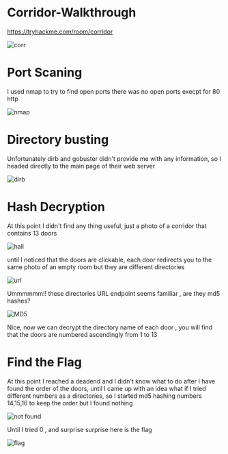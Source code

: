 # Corridor-Walkthrough

https://tryhackme.com/room/corridor

![corr](https://user-images.githubusercontent.com/57154996/193309216-bd4cb205-659f-4b6d-8a02-c60ba7c4be48.PNG)



# Port Scaning 
I used nmap to try to find open ports there was no open ports execpt for 80 http 

![nmap](https://user-images.githubusercontent.com/57154996/193298059-1532dac9-ee95-4b95-aafd-e39b41674585.PNG)


# Directory busting
Unfortunately dirb and gobuster didn't provide me with any information, so I headed directly to the main page of their web server

![dirb](https://user-images.githubusercontent.com/57154996/193301572-9516450b-178d-4abc-a349-510a9fba9055.PNG)


# Hash Decryption 
At this point I didn't find any thing useful, just a photo of a corridor that contains 13 doors

![hall](https://user-images.githubusercontent.com/57154996/193302454-553d414c-4085-4386-bd92-cb23fd197b10.PNG)


until I noticed that the doors are clickable, each door redirects you to the same photo of an empty room but they are different directories

![url](https://user-images.githubusercontent.com/57154996/193303132-907713d3-ce41-48a6-973f-875c2fe44607.PNG)

Ummmmmm!! these directories URL endpoint seems familiar , are they md5 hashes?

![MD5](https://user-images.githubusercontent.com/57154996/193304224-4472d489-d4ae-4ced-b2e8-a26f920c2afc.PNG)

Nice, now we can decrypt the directory name of each door , you will find that the doors are numbered ascendingly from 1 to 13 


# Find the Flag
At this point I reached a deadend and I didn't know what to do after I have found the order of the doors, until I came up with an idea what if I tried different numbers as a directories, so I started md5 hashing numbers 14,15,16 to keep the order but I found nothing  

![not found](https://user-images.githubusercontent.com/57154996/193306686-eca2cd65-400f-4c04-b639-32190d72e3d4.PNG)

Until I tried 0 , and surprise surprise here is the flag

![flag](https://user-images.githubusercontent.com/57154996/193307407-c582edbb-6cd7-41af-b7e5-fe97b94a46ae.PNG)


